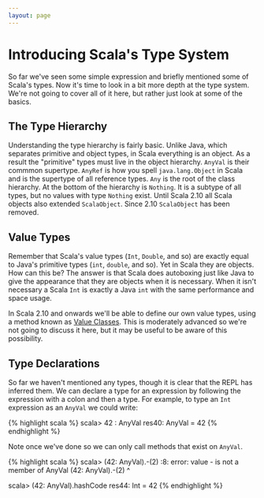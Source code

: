 ```yaml
---
layout: page
---
```


# Introducing Scala's Type System

So far we've seen some simple expression and briefly mentioned some of Scala's types. Now it's time to look in a bit more depth at the type system. We're not going to cover all of it here, but rather just look at some of the basics.

## The Type Hierarchy

Understanding the type hierarchy is fairly basic. Unlike Java, which separates primitive and object types, in Scala everything is an object. As a result the "primitive" types must live in the object hierarchy. `AnyVal` is their commmon supertype. `AnyRef` is how you spell `java.lang.Object` in Scala and is the supertype of all reference types. `Any` is the root of the class hierarchy. At the bottom of the hierarchy is `Nothing`. It is a subtype of all types, but no values with type `Nothing` exist. Until Scala 2.10 all Scala objects also extended `ScalaObject`. Since 2.10 `ScalaObject` has been removed.

## Value Types

Remember that Scala's value types (`Int`, `Double`, and so) are exactly equal to Java's primitive types (`int`, `double`, and so). Yet in Scala they are objects. How can this be? The answer is that Scala does autoboxing just like Java to give the appearance that they are objects when it is necessary. When it isn't necessary a Scala `Int` is exactly a Java `int` with the same performance and space usage.

In Scala 2.10 and onwards we'll be able to define our own value types, using a method known as [Value Classes](http://docs.scala-lang.org/sips/pending/value-classes.html). This is moderately advanced so we're not going to discuss it here, but it may be useful to be aware of this possibility.

## Type Declarations

So far we haven't mentioned any types, though it is clear that the REPL has inferred them. We can declare a type for an expression by following the expression with a colon and then a type. For example, to type an `Int` expression as an `AnyVal` we could write:

{% highlight scala %}
scala> 42 : AnyVal
res40: AnyVal = 42
{% endhighlight %}

Note once we've done so we can only call methods that exist on `AnyVal`.

{% highlight scala %}
scala> (42: AnyVal).-(2)
<console>:8: error: value - is not a member of AnyVal
              (42: AnyVal).-(2)
                           ^

scala> (42: AnyVal).hashCode
res44: Int = 42
{% endhighlight %}
